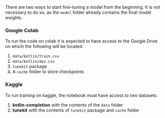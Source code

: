 There are two ways to start fine-tuning a model from the beginning. It is not necessary to do so, as the `model` folder already contains the final model weights.

### Google Colab

To run the code on colab it is expected to have access to the Google Drive on which the following will be located:

1. `data/kotlin/train.csv`
2. `data/kotlin/dev.csv`
3. `tunekit` package
4. A `cache` folder to store checkpoints

### Kaggle

To run training on kaggle, the notebook must have access to two datasets:

1. **kotlin-completion** with the contents of the `data` folder
2. **tunekit** with the contents of `tunekit` package and `cache` folder
